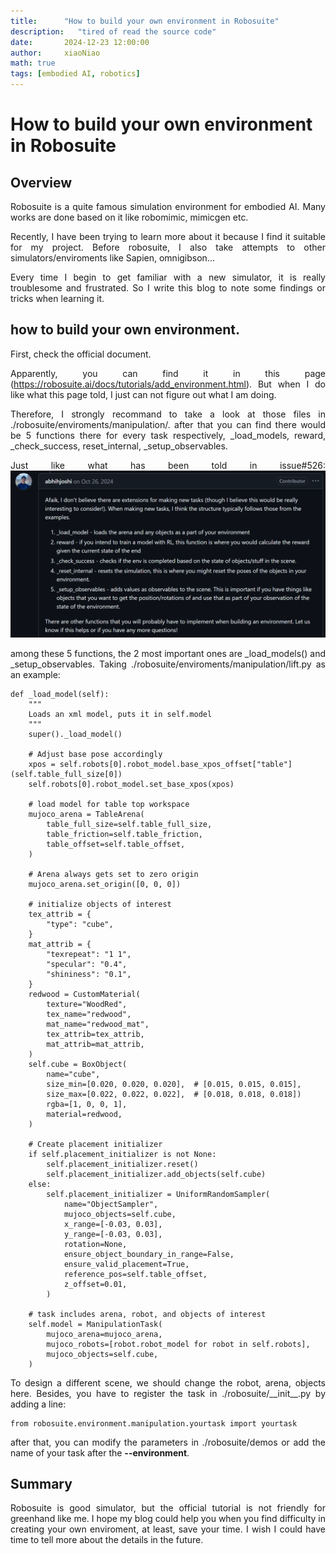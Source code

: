 ```yaml
---
title:      "How to build your own environment in Robosuite"
description:   "tired of read the source code"
date:       2024-12-23 12:00:00
author:     xiaoNiao
math: true
tags: [embodied AI, robotics]
---
```


# How to build your own environment in Robosuite


## Overview
<div style="text-align: justify; text-justify: inter-word;">

Robosuite is a quite famous simulation environment for embodied AI. Many works are done based on it like robomimic, mimicgen etc.

Recently, I have been trying to learn more about it because I find it suitable for my project. Before robosuite, I also take  attempts to other simulators/enviroments like Sapien, omnigibson...

Every time I begin to get familiar with a new simulator, it is really troublesome and frustrated. So I write this blog to note some findings or tricks when learning it.

</div>

## how to build your own environment.
<div style="text-align: justify; text-justify: inter-word;">

First, check the official document. 

Apparently, you can find it in this page (https://robosuite.ai/docs/tutorials/add_environment.html). But when I do like what this page told, I just can not figure out what I am doing. 

Therefore, I strongly recommand to take a look at those files in ./robosuite/enviroments/manipulation/. after that you can find there would be 5 functions there for every task respectively, _load_models, reward, _check_success, reset_internal, _setup_observables.

Just like what has been told in issue#526: 
![screenshot](/assets/image/robosuite/screenshot.png)

among these 5 functions, the 2 most important ones are _load_models() and _setup_observables. Taking ./robosuite/enviroments/manipulation/lift.py as an example: 
</div>


    def _load_model(self):
        """
        Loads an xml model, puts it in self.model
        """
        super()._load_model()

        # Adjust base pose accordingly
        xpos = self.robots[0].robot_model.base_xpos_offset["table"](self.table_full_size[0])
        self.robots[0].robot_model.set_base_xpos(xpos)

        # load model for table top workspace
        mujoco_arena = TableArena(
            table_full_size=self.table_full_size,
            table_friction=self.table_friction,
            table_offset=self.table_offset,
        )

        # Arena always gets set to zero origin
        mujoco_arena.set_origin([0, 0, 0])

        # initialize objects of interest
        tex_attrib = {
            "type": "cube",
        }
        mat_attrib = {
            "texrepeat": "1 1",
            "specular": "0.4",
            "shininess": "0.1",
        }
        redwood = CustomMaterial(
            texture="WoodRed",
            tex_name="redwood",
            mat_name="redwood_mat",
            tex_attrib=tex_attrib,
            mat_attrib=mat_attrib,
        )
        self.cube = BoxObject(
            name="cube",
            size_min=[0.020, 0.020, 0.020],  # [0.015, 0.015, 0.015],
            size_max=[0.022, 0.022, 0.022],  # [0.018, 0.018, 0.018])
            rgba=[1, 0, 0, 1],
            material=redwood,
        )

        # Create placement initializer
        if self.placement_initializer is not None:
            self.placement_initializer.reset()
            self.placement_initializer.add_objects(self.cube)
        else:
            self.placement_initializer = UniformRandomSampler(
                name="ObjectSampler",
                mujoco_objects=self.cube,
                x_range=[-0.03, 0.03],
                y_range=[-0.03, 0.03],
                rotation=None,
                ensure_object_boundary_in_range=False,
                ensure_valid_placement=True,
                reference_pos=self.table_offset,
                z_offset=0.01,
            )

        # task includes arena, robot, and objects of interest
        self.model = ManipulationTask(
            mujoco_arena=mujoco_arena,
            mujoco_robots=[robot.robot_model for robot in self.robots],
            mujoco_objects=self.cube,
        )

<div style="text-align: justify; text-justify: inter-word;">

To design a different scene, we should change the robot, arena, objects here. Besides, you have to register the task in ./robosuite/\_\_init\_\_.py by adding a line: 

    from robosuite.environment.manipulation.yourtask import yourtask

after that, you can modify the parameters in ./robosuite/demos or add the name of your task after the **--environment**.

</div>

## Summary

<div style="text-align: justify; text-justify: inter-word;">

Robosuite is good simulator, but the official tutorial is not friendly for greenhand like me. I hope my blog could help you when you find difficulty in creating your own enviroment, at least, save your time. I wish I could have time to tell more about the details in the future.

</div>